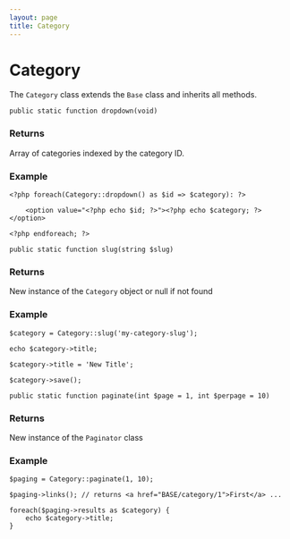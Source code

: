 ```yaml
---
layout: page
title: Category
---
```


# Category

The `Category` class extends the `Base` class and inherits all methods.

`public static function dropdown(void)`

### Returns

Array of categories indexed by the category ID.

### Example

	<?php foreach(Category::dropdown() as $id => $category): ?>

		<option value="<?php echo $id; ?>"><?php echo $category; ?></option>

	<?php endforeach; ?>


`public static function slug(string $slug)`

### Returns

New instance of the `Category` object or null if not found

### Example

	$category = Category::slug('my-category-slug');

	echo $category->title;

	$category->title = 'New Title';

	$category->save();


`public static function paginate(int $page = 1, int $perpage = 10)`

### Returns

New instance of the `Paginator` class

### Example

	$paging = Category::paginate(1, 10);

	$paging->links(); // returns <a href="BASE/category/1">First</a> ...

	foreach($paging->results as $category) {
		echo $category->title;
	}
